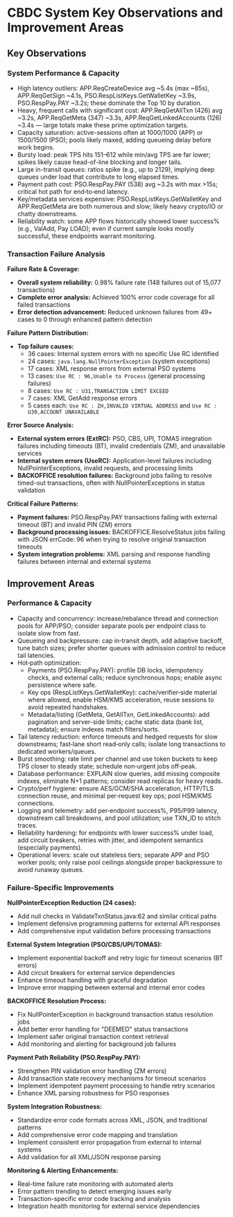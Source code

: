 # CBDC System Key Observations and Improvement Areas

## Key Observations

### System Performance & Capacity

- High latency outliers: APP.ReqCreateDevice avg ~5.4s (max ~85s), APP.ReqGetSign ~4.1s, PSO.RespListKeys.GetWalletKey ~3.9s, PSO.RespPay.PAY ~3.2s; these dominate the Top 10 by duration.
- Heavy, frequent calls with significant cost: APP.ReqGetAllTxn (426) avg ~3.2s, APP.ReqGetMeta (347) ~3.3s, APP.ReqGetLinkedAccounts (126) ~3.4s — large totals make these prime optimization targets.
- Capacity saturation: active-sessions often at 1000/1000 (APP) or 1500/1500 (PSO); pools likely maxed, adding queueing delay before work begins.
- Bursty load: peak TPS hits 151–612 while min/avg TPS are far lower; spikes likely cause head-of-line blocking and longer tails.
- Large in-transit queues: ratios spike (e.g., up to 2129), implying deep queues under load that contribute to long elapsed times.
- Payment path cost: PSO.RespPay.PAY (538) avg ~3.2s with max >15s; critical hot path for end‑to‑end latency.
- Key/metadata services expensive: PSO.RespListKeys.GetWalletKey and APP.ReqGetMeta are both numerous and slow; likely heavy crypto/IO or chatty downstreams.
- Reliability watch: some APP flows historically showed lower success% (e.g., ValAdd, Pay LOAD); even if current sample looks mostly successful, these endpoints warrant monitoring.

### Transaction Failure Analysis

**Failure Rate & Coverage:**
- **Overall system reliability:** 0.98% failure rate (148 failures out of 15,077 transactions)
- **Complete error analysis:** Achieved 100% error code coverage for all failed transactions
- **Error detection advancement:** Reduced unknown failures from 49+ cases to 0 through enhanced pattern detection

**Failure Pattern Distribution:**
- **Top failure causes:**
  - 36 cases: Internal system errors with no specific Use RC identified
  - 24 cases: `java.lang.NullPointerException` (system exceptions)
  - 17 cases: XML response errors from external PSO systems
  - 13 cases: `Use RC : 96,Unable to Process` (general processing failures)
  - 8 cases: `Use RC : U31,TRANSACTION LIMIT EXCEED`
  - 7 cases: XML GetAdd response errors
  - 5 cases each: `Use RC : ZH,INVALID VIRTUAL ADDRESS` and `Use RC : U30,ACCOUNT UNAVAILABLE`

**Error Source Analysis:**
- **External system errors (ExtRC):** PSO, CBS, UPI, TOMAS integration failures including timeouts (BT), invalid credentials (ZM), and unavailable services
- **Internal system errors (UseRC):** Application-level failures including NullPointerExceptions, invalid requests, and processing limits
- **BACKOFFICE resolution failures:** Background jobs failing to resolve timed-out transactions, often with NullPointerExceptions in status validation

**Critical Failure Patterns:**
- **Payment failures:** PSO.RespPay.PAY transactions failing with external timeout (BT) and invalid PIN (ZM) errors
- **Background processing issues:** BACKOFFICE.ResolveStatus jobs failing with JSON errCode: 96 when trying to resolve original transaction timeouts
- **System integration problems:** XML parsing and response handling failures between internal and external systems

## Improvement Areas

### Performance & Capacity

- Capacity and concurrency: increase/rebalance thread and connection pools for APP/PSO; consider separate pools per endpoint class to isolate slow from fast.
- Queueing and backpressure: cap in‑transit depth, add adaptive backoff, tune batch sizes; prefer shorter queues with admission control to reduce tail latencies.
- Hot‑path optimization:
  - Payments (PSO.RespPay.PAY): profile DB locks, idempotency checks, and external calls; reduce synchronous hops; enable async persistence where safe.
  - Key ops (RespListKeys.GetWalletKey): cache/verifier‑side material where allowed, enable HSM/KMS acceleration, reuse sessions to avoid repeated handshakes.
  - Metadata/listing (GetMeta, GetAllTxn, GetLinkedAccounts): add pagination and server-side limits; cache static data (bank list, metadata); ensure indexes match filters/sorts.
- Tail latency reduction: enforce timeouts and hedged requests for slow downstreams; fast‑lane short read‑only calls; isolate long transactions to dedicated workers/queues.
- Burst smoothing: rate limit per channel and use token buckets to keep TPS closer to steady state; schedule non‑urgent jobs off‑peak.
- Database performance: EXPLAIN slow queries, add missing composite indexes, eliminate N+1 patterns; consider read replicas for heavy reads.
- Crypto/perf hygiene: ensure AES/GCM/SHA acceleration, HTTP/TLS connection reuse, and minimal per‑request key ops; pool HSM/KMS connections.
- Logging and telemetry: add per‑endpoint success%, P95/P99 latency, downstream call breakdowns, and pool utilization; use TXN_ID to stitch traces.
- Reliability hardening: for endpoints with lower success% under load, add circuit breakers, retries with jitter, and idempotent semantics (especially payments).
- Operational levers: scale out stateless tiers; separate APP and PSO worker pools; only raise pool ceilings alongside proper backpressure to avoid runaway queues.

### Failure-Specific Improvements

**NullPointerException Reduction (24 cases):**
- Add null checks in ValidateTxnStatus.java:62 and similar critical paths
- Implement defensive programming patterns for external API responses
- Add comprehensive input validation before processing transactions

**External System Integration (PSO/CBS/UPI/TOMAS):**
- Implement exponential backoff and retry logic for timeout scenarios (BT errors)
- Add circuit breakers for external service dependencies
- Enhance timeout handling with graceful degradation
- Improve error mapping between external and internal error codes

**BACKOFFICE Resolution Process:**
- Fix NullPointerException in background transaction status resolution jobs
- Add better error handling for "DEEMED" status transactions
- Implement safer original transaction context retrieval
- Add monitoring and alerting for background job failures

**Payment Path Reliability (PSO.RespPay.PAY):**
- Strengthen PIN validation error handling (ZM errors)
- Add transaction state recovery mechanisms for timeout scenarios
- Implement idempotent payment processing to handle retry scenarios
- Enhance XML parsing robustness for PSO responses

**System Integration Robustness:**
- Standardize error code formats across XML, JSON, and traditional patterns
- Add comprehensive error code mapping and translation
- Implement consistent error propagation from external to internal systems
- Add validation for all XML/JSON response parsing

**Monitoring & Alerting Enhancements:**
- Real-time failure rate monitoring with automated alerts
- Error pattern trending to detect emerging issues early
- Transaction-specific error code tracking and analysis
- Integration health monitoring for external service dependencies

